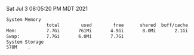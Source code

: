 Sat Jul  3 08:05:20 PM MDT 2021
```bash
System Memory
               total        used        free      shared  buff/cache   available
Mem:           7.7Gi       761Mi       4.9Gi       8.0Mi       2.1Gi       6.6Gi
Swap:          7.7Gi       6.0Mi       7.7Gi
System Storage
578M	.
```
